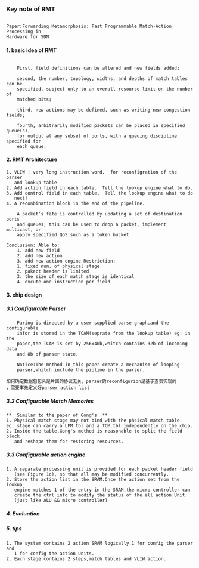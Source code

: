 ### Key note of RMT

```

Paper:Forwarding Metamorphosis: Fast Programmable Match-Action Processing in
Hardware for SDN

```

#### 1. basic idea of RMT

```

    First, field definitions can be altered and new fields added;

    second, the number, topology, widths, and depths of match tables can be
    specified, subject only to an overall resource limit on the number of
    matched bits;

    third, new actions may be defined, such as writing new congestion fields;

    fourth, arbitrarily modified packets can be placed in specified queue(s),
    for output at any subset of ports, with a queuing discipline specified for
    each queue.  

``` 
#### 2. RMT Architecture 

    1. VLIW : very long instruction word.  for reconfigration of the parser
       and lookup table
    2. Add action field in each table.  Tell the lookup engine what to do.
    3. Add control field in each table.  Tell the lookup engine what to do
       next!
    4. A reconbination block in the end of the pipeline.
        
        A packet’s fate is controlled by updating a set of destination ports
        and queues; this can be used to drop a packet, implement multicast, or
        apply specified QoS such as a token bucket.

    Conclusion: Able to:
        1. add new field
        2. add new action
        3. add new action engine Restriction:
        1. fixed num. of physical stage
        2. pakect header is limited
        3. the size of each match stage is identical
        4. excute one instruction per field

#### 3. chip design

##### 3.1 Configurable Parser 
    
        Paring is directed by a user-supplied parse graph,and the configurable
        infor is stored in the TCAM(seprate from the lookup table) eg: in the
        paper,the TCAM is set by 256x40b,whitch contains 32b of incoming data
        and 8b of parser state.
        
        Notice:The method in this paper create a mechanism of looping
        parser,whitch include the pipline in the parser.

    如何确定数据包包头是片面的协议无关，parser的reconfigurion是基于查表实现的
    ，需要事先定义好parser action list

##### 3.2 Configurable Match Memories

    **  Similar to the paper of Gong's  **
    1. Physical match stage may not bind with the phsical match table.  
    eg: stage can carry a LPM tbl and a TCM tbl independently on the chip.
    2. Inside the table,Gong's method is reasonable to split the field block
       and reshape them for restoring resources.

##### 3.3 Configurable action engine
    1. A separate processing unit is provided for each packet header field
       (see Figure 1c), so that all may be modified concurrently.
    2. Store the action list in the SRAM.Once the action set from the lookup
       engine matches 1 of the entry in the SRAM,the micro controller can
       create the ctrl info to modify the status of the all action Unit.
       (just like ALU && micro controller)

##### 4. Evaluation

##### 5. tips 
    1. The system contains 2 action SRAM logically,1 for config the parser and
       1 for config the action Units.
    2. Each stage contains 2 steps,match tables and VLIW action.
